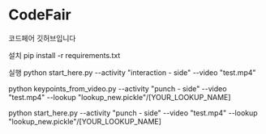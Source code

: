 # CodeFair

코드페어 깃허브입니다

설치
pip install -r requirements.txt

실행
python start_here.py --activity "interaction - side" --video "test.mp4"

python keypoints_from_video.py --activity "punch - side" --video "test.mp4" --lookup "lookup_new.pickle"/[YOUR_LOOKUP_NAME]

python start_here.py --activity "punch - side" --video "test.mp4" --lookup "lookup_new.pickle"/[YOUR_LOOKUP_NAME]
